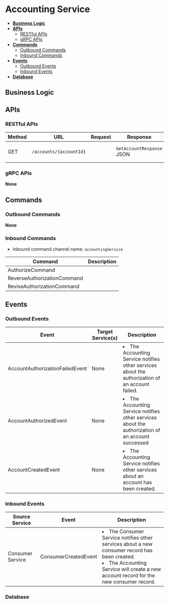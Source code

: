 # Accounting Service

- [**Business Logic**](#business-logic)
- [**APIs**](#apis)
   - [RESTful APIs](#restful-apis)
   - [gRPC APIs](#grpc-apis)
- [**Commands**](#commands)
   - [Outbound Commands](#outbound-commands)
   - [Inbound Commands](#inbound-commands)
- [**Events**](#events)
   - [Outbound Events](#outbound-events)
   - [Inbound Events](#inbound-events)
- [**Database**](#database)

## Business Logic

## APIs
### RESTful APIs
| Method | URL | Request | Response | Description | 
|----|----|----|----|----|
| GET | `/accounts/{accountId}` | | `GetAccountResponse` JSON | Get an account by account ID. |

### gRPC APIs
**None**

## Commands
### Outbound Commands
**None**

### Inbound Commands
- Inbound command channel name: `accountingService`

| Command | Description |
|-----|----|
| AuthorizeCommand | |
| ReverseAuthorizationCommand | |
| ReviseAuthorizationCommand | |

## Events
### Outbound Events

| Event | Target Service(s) | Description |
|----|----|----|
| AccountAuthorizationFailedEvent | None | <li>The Accounting Service notifies other services about the authorization of an account failed. |
| AccountAuthorizedEvent | None | <li>The Accounting Service notifies other services about the authorization of an account successed |
| AccountCreatedEvent | None | <li>The Accounting Service notifies other services about an account has been created. |

### Inbound Events

| Source Service | Event | Description |
|----|----|----|
| Consumer Service | ConsumerCreatedEvent | <li>The Consumer Service notifies other services about a new consumer record has been created.<li>The Accounting Service will create a new account record for the new consumer record. |
   
### Database
